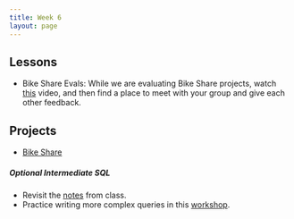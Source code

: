 ```yaml
---
title: Week 6
layout: page
---
```


## Lessons
  - Bike Share Evals: While we are evaluating Bike Share projects, watch [this](https://brightonruby.com/2017/this-code-sucks-a-story-about-non-violent-communication-nadia-odunayo/) video, and then find a place to meet with your group and give each other feedback.


## Projects

* [Bike Share](../projects/bike-share-redux.md)

##### Optional Intermediate SQL

* Revisit the [notes](https://github.com/turingschool/lesson_plans/blob/master/ruby_03-professional_rails_applications/intermediate_sql.md) from class.
* Practice writing more complex queries in this [workshop](http://backend.turing.io/module2/misc/complex_queries).
